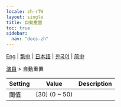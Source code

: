 ```yaml
---
locale: zh-rTW
layout: single
title: 自動重置
toc: true
sidebar:
  nav: "docs-zh"
---
```

[Eng](/dancexr/menu/2025.4/actor/auto_reset) | [繁中](/tw/dancexr/menu/2025.4/actor/auto_reset) | [日本語](/jp/dancexr/menu/2025.4/actor/auto_reset) | [한국어](/kr/dancexr/menu/2025.4/actor/auto_reset) | [简中](/zh/dancexr/menu/2025.4/actor/auto_reset)

[演員](../menu#演員) > 自動重置



| Setting | Value | Description |
| :--- | --- | :--- |
| 閾值 | [30] (0 ~ 50) | 
